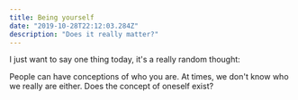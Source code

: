 ```yaml
---
title: Being yourself
date: "2019-10-28T22:12:03.284Z"
description: "Does it really matter?"
---
```


I just want to say one thing today, it's a really random thought:

People can have conceptions of who you are. At times, we don't know who we really are either. Does the concept of oneself exist?